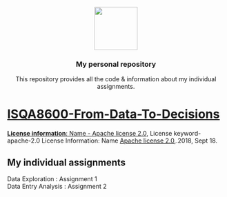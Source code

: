 <p align="center">
  <img height="100" src="https://www.unomaha.edu/university-communications/downloadables/lock-up/uno-lock-up-color-black.png">
</p>
<h3 align="center">My personal repository</h3>
<p align="center">This repository provides all the code & information about my individual assignments.</p>
<p align="center">
<a href="https://en.wikipedia.org/wiki/Apache_License">

</p>

# ISQA8600-From-Data-To-Decisions

  **License information**: Name - [Apache license 2.0](https://www.apache.org/licenses/LICENSE-2.0),  License keyword- apache-2.0
  License Information: Name [Apache license 2.0](https://www.apache.org/licenses/LICENSE-2.0),.2018, Sept 18.
## My individual assignments
  Data Exploration : Assignment 1\
  Data Entry Analysis : Assignment 2
  


